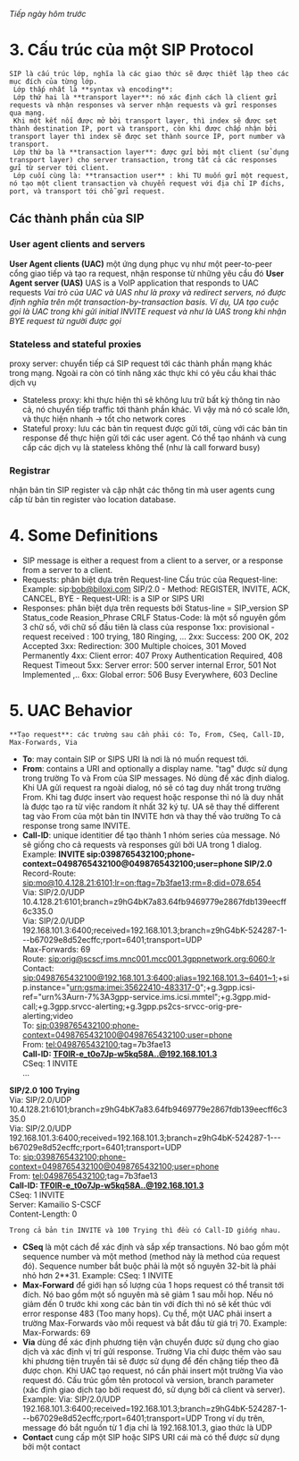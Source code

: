 *Tiếp ngày hôm trước*
# 3. Cấu trúc của một SIP Protocol 
    SIP là cấu trúc lớp, nghĩa là các giao thức sẽ được thiết lập theo các mục đích của từng lớp.
     Lớp thấp nhất là **syntax và encoding**: 
     Lớp thứ hai là **transport layer**: nó xác định cách là client gửi requests và nhận responses và server nhận requests và gửi responses qua mạng. 
     Khi một kết nối được mở bởi transport layer, thì index sẽ được set thành destination IP, port và transport, còn khi được chấp nhận bởi transport layer thì index sẽ được set thành source IP, port number và transport. 
     Lớp thứ ba là **transaction layer**: được gửi bởi một client (sử dụng transport layer) cho server transaction, trong tất cả các responses gửi từ server tới client.  
     Lớp cuối cùng là: **transaction user** : khi TU muốn gửi một request, nó tạo một client transaction và chuyển request với địa chỉ IP đichs, port, và transport tới chỗ gửi request. 
   ## Các thành phần của SIP
   ### User agent clients and servers
   **User Agent clients (UAC)**
   một ứng dụng phục vụ như một peer-to-peer cổng giao tiếp và tạo ra request, nhận response từ những yêu cầu đó 
   **User Agent server (UAS)**
   UAS is a VoIP application that responds to UAC requests
   *Vai trò của UAC và UAS như là proxy và redirect servers, nó được định nghĩa trên một transaction-by-transaction basis. Ví dụ, UA tạo cuộc gọi là UAC trong khi gửi initial INVITE request và như là UAS trong khi nhận BYE request từ người được gọi*
   ### Stateless and stateful proxies 
   proxy server: chuyển tiếp cá SIP request tới các thành phần mạng khác trong mạng. Ngoài ra còn có tính năng xác thực khi có yêu cầu khai thác dịch vụ
   - Stateless proxy: khi thực hiện thì sẽ không lưu trữ bất kỳ thông tin nào cả, nó chuyển tiếp traffic tới thành phần khác. Vì vậy mà nó có scale lớn, và thực hiện nhanh -> tốt cho network cores
   - Stateful proxy: lưu các bản tin request được gửi tới, cùng với các bản tin response để thực hiện gửi tới các user agent. Có thể tạo nhánh và cung cấp các dịch vụ là stateless không thể (như là call forward busy) 
   ### Registrar
   nhận bản tin SIP register và cập nhật các thông tin mà user agents cung cấp từ bản tin register vào location database. 
# 4. Some Definitions
- SIP message is either a request from a client to a server, or a response from a server to a client.
- Requests: phân biệt dựa trên Request-line
            Cấu trúc của Request-line: <method name> <request-URI>  <protocol version>
            Example: sip:bob@biloxi.com SIP/2.0
            - Method: REGISTER, INVITE, ACK, CANCEL, BYE
            - Request-URI: is a SIP or SIPS URI 
- Responses: phân biệt dựa trên requests bởi Status-line = SIP_version SP Status_code Reasion_Phrase CRLF
    Status-Code: là một số nguyên gồm 3 chữ số, với chữ số đầu tiên là class của response
    1xx: provisional - request received : 100 trying, 180 Ringing, ...
    2xx: Success: 200 OK, 202 Accepted
    3xx: Redirection: 300 Multiple choices, 301 Moved Permanently
    4xx: Client error: 407 Proxy Authentication Required, 408 Request Timeout
    5xx: Server error: 500 server internal Error, 501 Not Implemented ,..
    6xx: Global error: 506 Busy Everywhere, 603 Decline

# 5. UAC Behavior
    **Tạo request**: các trường sau cần phải có: To, From, CSeq, Call-ID, Max-Forwards, Via
   * **To**: may contain SIP or SIPS URI là nơi là nó muốn request tới. 
   * **From**: contains a URI and optionally a display name. "tag" được sử dụng trong trường To và From của SIP messages. Nó dùng để xác định dialog. Khi UA gửi request ra ngoài dialog, nó sẽ có tag duy nhất trong trường From. Khi tag được insert vào request hoặc response thì nó là duy nhất là được tạo ra từ việc random ít nhất 32 ký tự. UA sẽ thay thế different tag vào From của một bản tin INVITE hơn và thay thế vào trường To cả response trong same INVITE. 
   * **Call-ID**: unique identitier để tạo thành 1 nhóm series của message. Nó sẽ giống cho cả requests và responses gửi bởi UA trong 1 dialog. 
   Example: 
**INVITE sip:0398765432100;phone-context=0498765432100@0498765432100;user=phone SIP/2.0**  
Record-Route: <sip:mo@10.4.128.21:6101;lr=on;ftag=7b3fae13;rm=8;did=078.654>  
Via: SIP/2.0/UDP 10.4.128.21:6101;branch=z9hG4bK7a83.64fb9469779e2867fdb139eecff6c335.0  
Via: SIP/2.0/UDP 192.168.101.3:6400;received=192.168.101.3;branch=z9hG4bK-524287-1---b67029e8d52ecffc;rport=6401;transport=UDP  
Max-Forwards: 69  
Route: <sip:orig@scscf.ims.mnc001.mcc001.3gppnetwork.org:6060;lr>  
Contact: <sip:0498765432100@192.168.101.3:6400;alias=192.168.101.3~6401~1>;+sip.instance="<urn:gsma:imei:35622410-483317-0>";+g.3gpp.icsi-ref="urn%3Aurn-7%3A3gpp-service.ims.icsi.mmtel";+g.3gpp.mid-call;+g.3gpp.srvcc-alerting;+g.3gpp.ps2cs-srvcc-orig-pre-alerting;video  
To: <sip:0398765432100;phone-context=0498765432100@0498765432100;user=phone>  
From: <tel:0498765432100>;tag=7b3fae13  
**Call-ID: TF0lR-e_t0o7Jp-w5kq58A..@192.168.101.3**  
CSeq: 1 INVITE  
...
  
**SIP/2.0 100 Trying**  
Via: SIP/2.0/UDP 10.4.128.21:6101;branch=z9hG4bK7a83.64fb9469779e2867fdb139eecff6c335.0  
Via: SIP/2.0/UDP 192.168.101.3:6400;received=192.168.101.3;branch=z9hG4bK-524287-1---b67029e8d52ecffc;rport=6401;transport=UDP  
To: <sip:0398765432100;phone-context=0498765432100@0498765432100;user=phone>  
From: <tel:0498765432100>;tag=7b3fae13  
**Call-ID: TF0lR-e_t0o7Jp-w5kq58A..@192.168.101.3**  
CSeq: 1 INVITE  
Server: Kamailio S-CSCF  
Content-Length: 0  
    
    Trong cả bản tin INVITE và 100 Trying thì đều có Call-ID giống nhau. 
   * **CSeq** 
    là một cách để xác định và sắp xếp transactions. Nó bao gồm một sequence number và một method (method này là method của request đó). Sequence number bắt buộc phải là một số nguyên 32-bit là phải nhỏ hơn 2**31. 
    Example: CSeq: 1 INVITE
   * **Max-Forward**
    để giới hạn số lượng của 1 hops request có thể transit tới đích. Nó bao gồm một số nguyên mà sẽ giảm 1 sau mỗi hop. Nếu nó giảm đến 0 trước khi xong các bản tin với đích thì nó sẽ kết thúc với error response 483 (Too many hops). Cụ thể, một UAC phải insert a trường Max-Forwards vào mỗi request và bắt đầu từ giá trị 70. 
    Example: Max-Forwards: 69
   * **Via**
    dùng để xác định phương tiện vận chuyển được sử dụng cho giao dịch và xác định vị trí gửi response. Trường Via chỉ được thêm vào sau khi phương tiện truyền tải sẽ được sử dụng để đến chặng tiếp theo đã được chọn. Khi UAC tạo request, nó cần phải insert một trường Via vào request đó. Cấu trúc gồm tên protocol và version, branch parameter (xác định giao dịch tạo bởi request đó, sử dụng bởi cả client và server).
    Example: Via: SIP/2.0/UDP 192.168.101.3:6400;received=192.168.101.3;branch=z9hG4bK-524287-1---b67029e8d52ecffc;rport=6401;transport=UDP
    Trong ví dụ trên, message đó bắt nguồn từ 1 địa chỉ là  192.168.101.3, giao thức là UDP 
   * **Contact** 
    cung cấp một SIP hoặc SIPS URI cái mà có thể được sử dụng bởi một contact 
    
